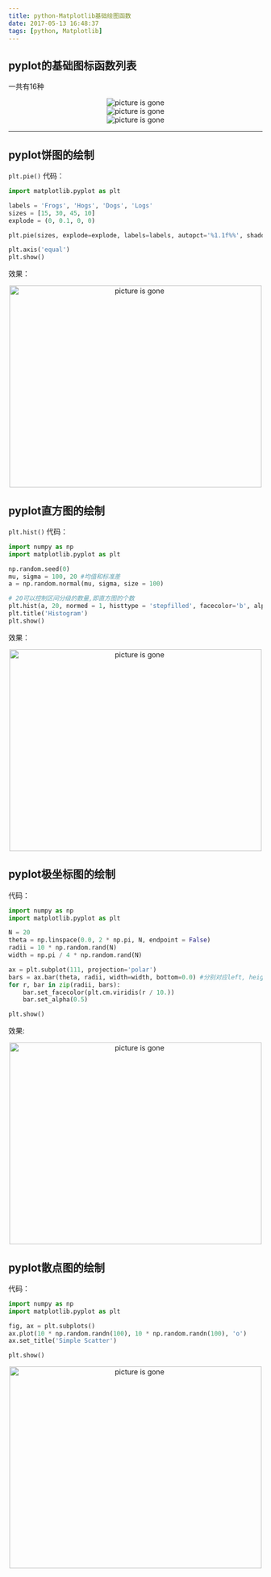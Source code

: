 ```yaml
---
title: python-Matplotlib基础绘图函数
date: 2017-05-13 16:48:37
tags: [python, Matplotlib]
---
```

## pyplot的基础图标函数列表
一共有16种
<div style="text-align: center">
    <img src="http://ojlmcfp94.bkt.clouddn.com/image/pyplot2.1.png" width="" height="" alt="picture is gone"/>
</div>
<div style="text-align: center">
    <img src="http://ojlmcfp94.bkt.clouddn.com/image/pyplot2.2.png" width="" height="" alt="picture is gone"/>
</div>
<div style="text-align: center">
    <img src="http://ojlmcfp94.bkt.clouddn.com/image/pyplot2.3.png" width="" height="" alt="picture is gone"/>
</div>

----

## pyplot饼图的绘制
`plt.pie()`
代码：
```python
import matplotlib.pyplot as plt

labels = 'Frogs', 'Hogs', 'Dogs', 'Logs'
sizes = [15, 30, 45, 10]
explode = (0, 0.1, 0, 0)

plt.pie(sizes, explode=explode, labels=labels, autopct='%1.1f%%', shadow=False, startangle=90)

plt.axis('equal')
plt.show()
```
效果：
<div style="text-align: center">
    <img src="http://ojlmcfp94.bkt.clouddn.com/image/pyplot2.4.png" width="500px" height="400px" alt="picture is gone"/>
</div>

## pyplot直方图的绘制
`plt.hist()`
代码：
```python
import numpy as np
import matplotlib.pyplot as plt

np.random.seed(0)
mu, sigma = 100, 20 #均值和标准差
a = np.random.normal(mu, sigma, size = 100)

# 20可以控制区间分级的数量,即直方图的个数
plt.hist(a, 20, normed = 1, histtype = 'stepfilled', facecolor='b', alpha=0.75)
plt.title('Histogram')
plt.show()
```
效果：
<div style="text-align: center">
    <img src="http://ojlmcfp94.bkt.clouddn.com/image/pyplot2.5.png" width="500px" height="400px" alt="picture is gone"/>
</div>

## pyplot极坐标图的绘制
代码：
```python
import numpy as np
import matplotlib.pyplot as plt

N = 20
theta = np.linspace(0.0, 2 * np.pi, N, endpoint = False)
radii = 10 * np.random.rand(N)
width = np.pi / 4 * np.random.rand(N)

ax = plt.subplot(111, projection='polar')
bars = ax.bar(theta, radii, width=width, bottom=0.0) #分别对应left, height, width
for r, bar in zip(radii, bars):
    bar.set_facecolor(plt.cm.viridis(r / 10.))
    bar.set_alpha(0.5)

plt.show()
```
效果:
<div style="text-align: center">
    <img src="http://ojlmcfp94.bkt.clouddn.com/image/pyplot2.6.png" width="500px" height="400px" alt="picture is gone"/>
</div>

## pyplot散点图的绘制
代码：
```python
import numpy as np
import matplotlib.pyplot as plt

fig, ax = plt.subplots()
ax.plot(10 * np.random.randn(100), 10 * np.random.randn(100), 'o')
ax.set_title('Simple Scatter')

plt.show()
```
<div style="text-align: center">
    <img src="http://ojlmcfp94.bkt.clouddn.com/image/pyplot2.7.png" width="500px" height="400px" alt="picture is gone"/>
</div>


